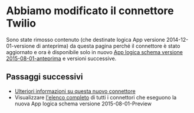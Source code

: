 <properties
   pageTitle="Usando il connettore Twilio nelle App logica | Servizio di Microsoft Azure App"
   description="Come creare e configurare l'app Twilio connettore o API e usarla in un'app di logica nel servizio App Azure"
   services="logic-apps"
   documentationCenter=".net,nodejs,java"
   authors="msftman"
   manager="erikre"
   editor=""/>

<tags
   ms.service="logic-apps"
   ms.devlang="multiple"
   ms.topic="article"
   ms.tgt_pltfrm="na"
   ms.workload="integration"
   ms.date="04/19/2016"
   ms.author="deonhe"/>


# <a name="weve-improved-the-twilio-connector"></a>Abbiamo modificato il connettore Twilio 

Sono state rimosso contenuto (che destinate logica App versione 2014-12-01-versione di anteprima) da questa pagina perché il connettore è stato aggiornato e ora è disponibile solo in nuovo [App logica schema versione 2015-08-01-anteprima](./app-service-logic-schema-2015-08-01.md) e versioni successive. 


## <a name="next-steps"></a>Passaggi successivi    

- [Ulteriori informazioni su questa nuovo connettore](../connectors/connectors-create-api-twilio.md)
- Visualizzare [l'elenco completo](../connectors/apis-list.md) di tutti i connettori che eseguono la nuova App logica schema versione 2015-08-01-Preview  
